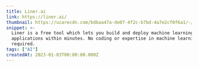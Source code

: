 ```yaml
---
title: Liner.ai
link: https://liner.ai/
thumbnail: https://ucarecdn.com/bdbaa47a-de07-4f2c-b7bd-4a7e2cf0f6a1/-/resize/150x/
snippet: >-
  Liner is a free tool which lets you build and deploy machine learning
  applications within minutes. No coding or expertise in machine learning
  required.
tags: ["AI"]
createdAt: 2023-01-03T00:00:00.000Z
---
```

